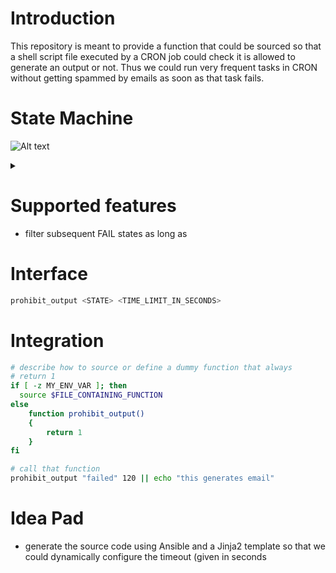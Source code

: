 
# Introduction

This repository is meant to provide a function that could be sourced so that a shell script file executed by a CRON job could check it is allowed to generate an output or not. Thus we could run very frequent tasks in CRON without getting spammed by emails as soon as that task fails.

# State Machine

![Alt text](https://g.gravizo.com/source/custom_filter_cron?https%3A%2F%2Fraw.githubusercontent.com%2Fsmangels%2Fcron_filter_bash%2Fmain%2FREADME.MD)

<details> 
<summary></summary>
custom_filter_cron
@startuml
start
:unknown;
-> function call;
if (result?) is (<color:red>ok) then
:OK;
else 
:FAILED;
endif
end
@enduml
custom_filter_cron
</details>


# Supported features

- filter subsequent FAIL states as long as

# Interface

```sh
prohibit_output <STATE> <TIME_LIMIT_IN_SECONDS>
```

# Integration

```sh
# describe how to source or define a dummy function that always
# return 1
if [ -z MY_ENV_VAR ]; then
  source $FILE_CONTAINING_FUNCTION
else
	function prohibit_output()
	{
		return 1
	}
fi

# call that function
prohibit_output "failed" 120 || echo "this generates email"
```

# Idea Pad

- generate the source code using Ansible and a Jinja2 template
  so that we could dynamically configure the timeout (given in seconds
